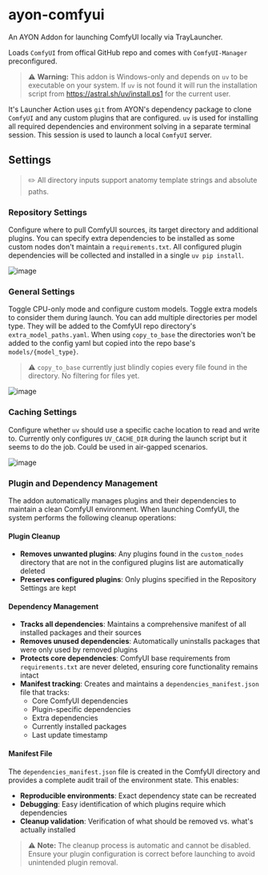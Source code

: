 # ayon-comfyui
An AYON Addon for launching ComfyUI locally via TrayLauncher.

Loads `ComfyUI` from offical GitHub repo and comes with `ComfyUI-Manager` preconfigured.

> ⚠️ **Warning:** This addon is Windows-only and depends on `uv` to be executable on your system.
> If `uv` is not found it will run the installation script from https://astral.sh/uv/install.ps1 for the current user.


It's Launcher Action uses `git` from AYON's dependency package to clone `ComfyUI` and any custom plugins that are configured.
`uv` is used for installing all required dependencies and environment solving in a separate terminal session. This session is used to launch a local `ComfyUI` server.

## Settings
> ✏️ All directory inputs support anatomy template strings and absolute paths.

### Repository Settings
Configure where to pull ComfyUI sources, its target directory and additional plugins.
You can specify extra dependencies to be installed as some custom nodes don't maintain a `requirements.txt`. All configured plugin dependencies will be collected and installed in a single `uv pip install`.

![image](https://github.com/user-attachments/assets/a7ce0a8b-edac-4727-9df2-993d90150ba6)

### General Settings
Toggle CPU-only mode and configure custom models. Toggle extra models to consider them during launch. You can add multiple directories per model type. They will be added to the ComfyUI repo directory's `extra_model_paths.yaml`. When using `copy_to_base` the directories won't be added to the config yaml but copied into the repo base's `models/{model_type}`.

> ⚠️ `copy_to_base` currently just blindly copies every file found in the directory. No filtering for files yet.

![image](https://github.com/user-attachments/assets/ac2053a8-a751-4e07-bbcf-c53bcd5527d6)

### Caching Settings
Configure whether `uv` should use a specific cache location to read and write to. Currently only configures `UV_CACHE_DIR` during the launch script but it seems to do the job.
Could be used in air-gapped scenarios.


![image](https://github.com/user-attachments/assets/28b558ee-a4f9-4e57-9961-570104b1f8d0)

### Plugin and Dependency Management
The addon automatically manages plugins and their dependencies to maintain a clean ComfyUI environment. When launching ComfyUI, the system performs the following cleanup operations:

#### Plugin Cleanup
- **Removes unwanted plugins**: Any plugins found in the `custom_nodes` directory that are not in the configured plugins list are automatically deleted
- **Preserves configured plugins**: Only plugins specified in the Repository Settings are kept

#### Dependency Management
- **Tracks all dependencies**: Maintains a comprehensive manifest of all installed packages and their sources
- **Removes unused dependencies**: Automatically uninstalls packages that were only used by removed plugins
- **Protects core dependencies**: ComfyUI base requirements from `requirements.txt` are never deleted, ensuring core functionality remains intact
- **Manifest tracking**: Creates and maintains a `dependencies_manifest.json` file that tracks:
  - Core ComfyUI dependencies
  - Plugin-specific dependencies
  - Extra dependencies
  - Currently installed packages
  - Last update timestamp

#### Manifest File
The `dependencies_manifest.json` file is created in the ComfyUI directory and provides a complete audit trail of the environment state. This enables:
- **Reproducible environments**: Exact dependency state can be recreated
- **Debugging**: Easy identification of which plugins require which dependencies
- **Cleanup validation**: Verification of what should be removed vs. what's actually installed

> ⚠️ **Note:** The cleanup process is automatic and cannot be disabled. Ensure your plugin configuration is correct before launching to avoid unintended plugin removal.
